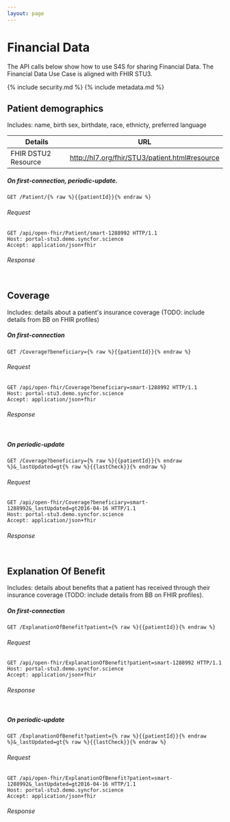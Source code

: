 ```yaml
---
layout: page
---
```


# Financial Data

The API calls below show how to use S4S for sharing Financial Data. The
Financial Data Use Case is aligned with FHIR STU3.

{% include security.md %}
{% include metadata.md %}

## Patient demographics
Includes: name, birth sex, birthdate, race, ethnicty, preferred language

| Details             | URL                                                 |
|---------------------|-----------------------------------------------------|
| FHIR DSTU2 Resource | <http://hl7.org/fhir/STU3/patient.html#resource>                    |

##### On *first-connection*, *periodic-update*.
    GET /Patient/{% raw %}{{patientId}}{% endraw %}

###### Request

```HTTP
GET /api/open-fhir/Patient/smart-1288992 HTTP/1.1
Host: portal-stu3.demo.syncfor.science
Accept: application/json+fhir
```

###### Response

```JSON
```

## Coverage
Includes: details about a patient's insurance coverage (TODO: include details from BB on FHIR profiles)

##### On *first-connection*
    GET /Coverage?beneficiary={% raw %}{{patientId}}{% endraw %}

###### Request

```HTTP
GET /api/open-fhir/Coverage?beneficiary=smart-1288992 HTTP/1.1
Host: portal-stu3.demo.syncfor.science
Accept: application/json+fhir
```

###### Response

```JSON
```

##### On *periodic-update*
    GET /Coverage?beneficiary={% raw %}{{patientId}}{% endraw %}&_lastUpdated=gt{% raw %}{{lastCheck}}{% endraw %}

###### Request

```HTTP
GET /api/open-fhir/Coverage?beneficiary=smart-1288992&_lastUpdated=gt2016-04-16 HTTP/1.1
Host: portal-stu3.demo.syncfor.science
Accept: application/json+fhir
```

###### Response

```JSON
```

## Explanation Of Benefit
Includes: details about benefits that a patient has received through their insurance coverage (TODO: include details from BB on FHIR profiles).

##### On *first-connection*
    GET /ExplanationOfBenefit?patient={% raw %}{{patientId}}{% endraw %}

###### Request

```HTTP
GET /api/open-fhir/ExplanationOfBenefit?patient=smart-1288992 HTTP/1.1
Host: portal-stu3.demo.syncfor.science
Accept: application/json+fhir
```

###### Response

```JSON
```

##### On *periodic-update*
    GET /ExplanationOfBenefit?patient={% raw %}{{patientId}}{% endraw %}&_lastUpdated=gt{% raw %}{{lastCheck}}{% endraw %}

###### Request

```HTTP
GET /api/open-fhir/ExplanationOfBenefit?patient=smart-1288992&_lastUpdated=gt2016-04-16 HTTP/1.1
Host: portal-stu3.demo.syncfor.science
Accept: application/json+fhir
```

###### Response

```JSON
```

